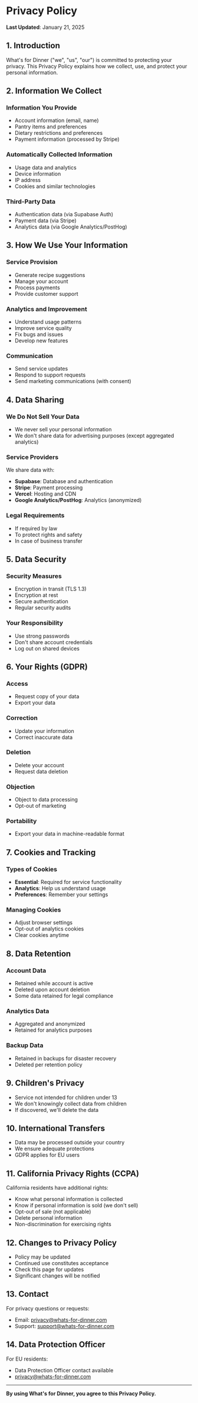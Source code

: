 # Privacy Policy

**Last Updated**: January 21, 2025

## 1. Introduction

What's for Dinner ("we", "us", "our") is committed to protecting your privacy. This Privacy Policy explains how we collect, use, and protect your personal information.

## 2. Information We Collect

### Information You Provide
- Account information (email, name)
- Pantry items and preferences
- Dietary restrictions and preferences
- Payment information (processed by Stripe)

### Automatically Collected Information
- Usage data and analytics
- Device information
- IP address
- Cookies and similar technologies

### Third-Party Data
- Authentication data (via Supabase Auth)
- Payment data (via Stripe)
- Analytics data (via Google Analytics/PostHog)

## 3. How We Use Your Information

### Service Provision
- Generate recipe suggestions
- Manage your account
- Process payments
- Provide customer support

### Analytics and Improvement
- Understand usage patterns
- Improve service quality
- Fix bugs and issues
- Develop new features

### Communication
- Send service updates
- Respond to support requests
- Send marketing communications (with consent)

## 4. Data Sharing

### We Do Not Sell Your Data
- We never sell your personal information
- We don't share data for advertising purposes (except aggregated analytics)

### Service Providers
We share data with:
- **Supabase**: Database and authentication
- **Stripe**: Payment processing
- **Vercel**: Hosting and CDN
- **Google Analytics/PostHog**: Analytics (anonymized)

### Legal Requirements
- If required by law
- To protect rights and safety
- In case of business transfer

## 5. Data Security

### Security Measures
- Encryption in transit (TLS 1.3)
- Encryption at rest
- Secure authentication
- Regular security audits

### Your Responsibility
- Use strong passwords
- Don't share account credentials
- Log out on shared devices

## 6. Your Rights (GDPR)

### Access
- Request copy of your data
- Export your data

### Correction
- Update your information
- Correct inaccurate data

### Deletion
- Delete your account
- Request data deletion

### Objection
- Object to data processing
- Opt-out of marketing

### Portability
- Export your data in machine-readable format

## 7. Cookies and Tracking

### Types of Cookies
- **Essential**: Required for service functionality
- **Analytics**: Help us understand usage
- **Preferences**: Remember your settings

### Managing Cookies
- Adjust browser settings
- Opt-out of analytics cookies
- Clear cookies anytime

## 8. Data Retention

### Account Data
- Retained while account is active
- Deleted upon account deletion
- Some data retained for legal compliance

### Analytics Data
- Aggregated and anonymized
- Retained for analytics purposes

### Backup Data
- Retained in backups for disaster recovery
- Deleted per retention policy

## 9. Children's Privacy

- Service not intended for children under 13
- We don't knowingly collect data from children
- If discovered, we'll delete the data

## 10. International Transfers

- Data may be processed outside your country
- We ensure adequate protections
- GDPR applies for EU users

## 11. California Privacy Rights (CCPA)

California residents have additional rights:
- Know what personal information is collected
- Know if personal information is sold (we don't sell)
- Opt-out of sale (not applicable)
- Delete personal information
- Non-discrimination for exercising rights

## 12. Changes to Privacy Policy

- Policy may be updated
- Continued use constitutes acceptance
- Check this page for updates
- Significant changes will be notified

## 13. Contact

For privacy questions or requests:
- Email: privacy@whats-for-dinner.com
- Support: support@whats-for-dinner.com

## 14. Data Protection Officer

For EU residents:
- Data Protection Officer contact available
- privacy@whats-for-dinner.com

---

**By using What's for Dinner, you agree to this Privacy Policy.**
